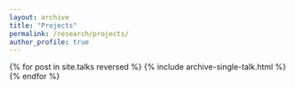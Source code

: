 ```yaml
---
layout: archive
title: "Projects"
permalink: /research/projects/
author_profile: true
---
```




{% for post in site.talks reversed %}
  {% include archive-single-talk.html %}
{% endfor %}